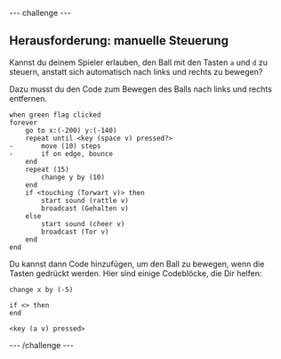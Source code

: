 --- challenge ---

## Herausforderung: manuelle Steuerung
Kannst du deinem Spieler erlauben, den Ball mit den Tasten `a` und `d` zu steuern, anstatt sich automatisch nach links und rechts zu bewegen?

Dazu musst du den Code zum Bewegen des Balls nach links und rechts entfernen.

```blocks3
when green flag clicked
forever
    go to x:(-200) y:(-140)
    repeat until <key (space v) pressed?>
-       move (10) steps
-       if on edge, bounce
    end
    repeat (15)
        change y by (10)
    end
    if <touching (Torwart v)> then
        start sound (rattle v)
        broadcast (Gehalten v)
    else
        start sound (cheer v)
        broadcast (Tor v)
    end
end
```

Du kannst dann Code hinzufügen, um den Ball zu bewegen, wenn die Tasten gedrückt werden. Hier sind einige Codeblöcke, die Dir helfen:

```blocks3
change x by (-5)

if <> then 
end

<key (a v) pressed>
```

--- /challenge ---
